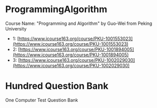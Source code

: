 # ProgrammingAlgorithm
Course Name: "Programming and Algorithm" by Guo-Wei from Peking University

- 1: [https://www.icourse163.org/course/PKU-1001553023](https://www.icourse163.org/course/PKU-1001553023)
- 2: [https://www.icourse163.org/course/PKU-1001894005](https://www.icourse163.org/course/PKU-1001894005)
- 3: [https://www.icourse163.org/course/PKU-1002029030](https://www.icourse163.org/course/PKU-1002029030)

# Hundred Question Bank

One Computer Test Question Bank

